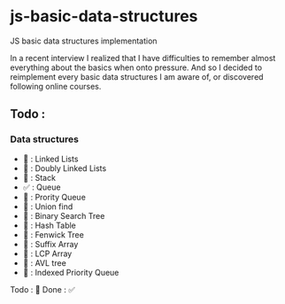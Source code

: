 # js-basic-data-structures
JS basic data structures implementation

In a recent interview I realized that I have difficulties to remember almost everything about the basics when onto pressure. And so I decided to reimplement every basic data structures I am aware of, or discovered following online courses.

## Todo :

### Data structures
- :black_square_button: : Linked Lists
- :black_square_button: : Doubly Linked Lists
- :black_square_button: : Stack
- :white_check_mark: : Queue
- :black_square_button: : Prority Queue
- :black_square_button: : Union find
- :black_square_button: : Binary Search Tree
- :black_square_button: : Hash Table
- :black_square_button: : Fenwick Tree
- :black_square_button: : Suffix Array
- :black_square_button: : LCP Array
- :black_square_button: : AVL tree 
- :black_square_button: : Indexed Priority Queue

Todo : :black_square_button:
Done : :white_check_mark:
